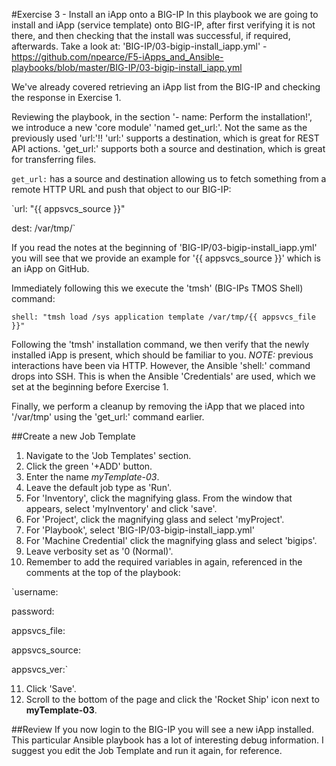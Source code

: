 
#Exercise 3 - Install an iApp onto a BIG-IP
In this playbook we are going to install and iApp (service template) onto BIG-IP, after first verifying it is not there, and then checking that the install was successful, if required, afterwards. Take a look at: 'BIG-IP/03-bigip-install_iapp.yml' - https://github.com/npearce/F5-iApps_and_Ansible-playbooks/blob/master/BIG-IP/03-bigip-install_iapp.yml

We've already covered retrieving an iApp list from the BIG-IP and checking the response in Exercise 1.

Reviewing the playbook, in the section '- name: Perform the installation!', we introduce a new 'core module' 'named get_url:'. Not the same as the previously used 'url:'!! 'url:' supports a destination, which is great for REST API actions. 'get_url:' supports both a source and destination, which is great for transferring files.

`get_url:` has a source and destination allowing us to fetch something from a remote HTTP URL and push that object to our BIG-IP:

`url: "{{ appsvcs_source }}"

dest: /var/tmp/`

If you read the notes at the beginning of 'BIG-IP/03-bigip-install_iapp.yml' you will see that we provide an example for '{{ appsvcs_source }}' which is an iApp on GitHub.

Immediately following this we execute the 'tmsh' (BIG-IPs TMOS Shell) command:

`shell: "tmsh load /sys application template /var/tmp/{{ appsvcs_file }}"`

Following the 'tmsh' installation command, we then verify that the newly installed iApp is present, which should be familiar to you. *NOTE:* previous interactions have been via HTTP. However, the Ansible 'shell:' command drops into SSH. This is when the Ansible 'Credentials' are used, which we set at the beginning before Exercise 1.

Finally, we perform a cleanup by removing the iApp that we placed into '/var/tmp' using the 'get_url:' command earlier.

##Create a new Job Template
1. Navigate to the 'Job Templates' section.
2. Click the green '+ADD' button.
3. Enter the name *myTemplate-03*.
4. Leave the default job type as 'Run'.
5. For 'Inventory', click the magnifying glass. From the window that appears, select 'myInventory' and click 'save'.
6. For 'Project', click the magnifying glass and select 'myProject'.
7. For 'Playbook', select 'BIG-IP/03-bigip-install_iapp.yml'
8. For 'Machine Credential' click the magnifying glass and select 'bigips'.
9. Leave verbosity set as '0 (Normal)'.
10. Remember to add the required variables in again, referenced in the comments at the top of the playbook:

`username:

password:

appsvcs_file:

appsvcs_source:

appsvcs_ver:`


11. Click 'Save'.
12. Scroll to the bottom of the page and click the 'Rocket Ship' icon next to **myTemplate-03**.

##Review
If you now login to the BIG-IP you will see a new iApp installed. This particular Ansible playbook has a lot of interesting debug information. I suggest you edit the Job Template and run it again, for reference.
